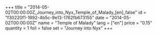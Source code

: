 +++
title = "2014-05-02T00:00:00Z_Journey_into_Nyx_Temple_of_Malady_[en]_false"
id = "f30220f1-1992-4b5c-9e13-1762fb673155"
date = "2014-05-02T00:00:00Z"
name = "Temple of Malady"
lang = ["en"]
price = "0.15"
quantity = 1
foil = false
set = "Journey into Nyx"
+++
